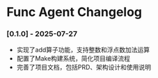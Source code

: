 # Func Agent Changelog

### [0.1.0] - 2025-07-27
- 实现了add算子功能，支持整数和浮点数加法运算
- 配置了Make构建系统，简化项目编译流程
- 完善了项目文档，包括PRD、架构设计和使用说明